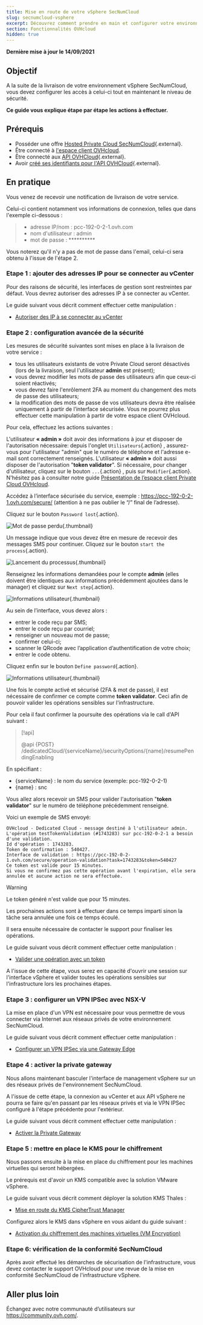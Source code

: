 ```yaml
---
title: Mise en route de votre vSphere SecNumCloud
slug: secnumcloud-vsphere
excerpt: Découvrez comment prendre en main et configurer votre environnement vSphere SecNumCloud
section: Fonctionnalités OVHcloud
hidden: true
---
```


**Dernière mise à jour le 14/09/2021**

## Objectif

A la suite de la livraison de votre environnement vSphere SecNumCloud, vous devez configurer les accès à celui-ci
tout en maintenant le niveau de sécurité.

**Ce guide vous explique étape par étape les actions à effectuer.**

## Prérequis

* Posséder une offre [Hosted Private Cloud SecNumCloud](https://www.ovh.com/fr/private-cloud/){.external}.
* Être connecté à [l'espace client OVHcloud](https://www.ovh.com/auth/?action=gotomanager&from=https://www.ovh.com/fr/&ovhSubsidiary=fr).
* Être connecté aux [API OVHCloud](https://api.ovh.com/console){.external}.
* Avoir [créé ses identifiants pour l'API OVHCloud](https://docs.ovh.com/gb/en/customer/first-steps-with-ovh-api/){.external}.

## En pratique

Vous venez de recevoir une notification de livraison de votre service.

Celui-ci contient notamment vos informations de connexion, telles que dans l'exemple ci-dessous :

> - adresse IP/nom : pcc-192-0-2-1.ovh.com
> - nom d'utilisateur : admin
> - mot de passe : **********
>

Vous noterez qu'il n'y a pas de mot de passe dans l'email, celui-ci sera obtenu à l'issue de l'étape 2.

### Etape 1 : ajouter des adresses IP pour se connecter au vCenter

Pour des raisons de sécurité, les interfaces de gestion sont restreintes par défaut.
Vous devrez autoriser des adresses IP à se connecter au vCenter.

Le guide suivant vous décrit comment effectuer cette manipulation :

* [Autoriser des IP à se connecter au vCenter](../autoriser-des-ip-a-se-connecter-au-vcenter/)

### Etape 2 : configuration avancée de la sécurité

Les mesures de sécurité suivantes sont mises en place à la livraison de votre service :

* tous les utilisateurs existants de votre Private Cloud seront désactivés (lors de la livraison, seul l'utilisateur **admin** est présent);
* vous devrez modifier les mots de passe des utilisateurs afin que ceux-ci soient réactivés;
* vous devrez faire l'enrôlement 2FA au moment du changement des mots de passe des utilisateurs;
* la modification des mots de passe de vos utilisateurs devra être réalisée uniquement à partir de l’interface sécurisée. Vous ne pourrez plus effectuer cette manipulation à partir de votre espace client OVHcloud.

Pour cela, effectuez les actions suivantes :

L'utilisateur **« admin »** doit avoir des informations à jour et disposer de l'autorisation nécessaire: depuis l'onglet `Utilisateurs`{.action} , assurez-vous pour l'utilisateur "admin" que le numéro de téléphone et l'adresse e-mail sont correctement renseignés. L'utilisateur **« admin »** doit aussi disposer de l'autorisation "**token validator**". Si nécessaire, pour changer d'utilisateur, cliquez sur le bouton `...`{.action} , puis sur `Modifier`{.action}. N'hésitez pas à consulter notre guide [Présentation de l’espace client Private Cloud OVHcloud](../manager-ovh-private-cloud/).

Accédez à l’interface sécurisée du service, exemple : https://pcc-192-0-2-1.ovh.com/secure/ (attention à ne pas oublier le “/” final de l’adresse).

Cliquez sur le bouton `Password lost`{.action}.

![Mot de passe perdu](images/vsphere_secnumcloud_0.png){.thumbnail}

Un message indique que vous devez être en mesure de recevoir des messages SMS pour continuer.
Cliquez sur le bouton `start the process`{.action}.

![Lancement du processus](images/vsphere_secnumcloud_1.png){.thumbnail}

Renseignez les informations demandées pour le compte **admin** (elles doivent être identiques aux informations précédemment ajoutées dans le manager) et cliquez sur `Next step`{.action}.

![Informations utilisateur](images/vsphere_secnumcloud_2.png){.thumbnail}

Au sein de l’interface, vous devez alors :

- entrer le code reçu par SMS;
- entrer le code reçu par courriel;
- renseigner un nouveau mot de passe;
- confirmer celui-ci;
- scanner le QRcode avec l’application d’authentification de votre choix;
- entrer le code obtenu.

Cliquez enfin sur le bouton `Define password`{.action}.

![Informations utilisateur](images/vsphere_secnumcloud_3.png){.thumbnail}

Une fois le compte activé et sécurisé (2FA & mot de passe), il est nécessaire de confirmer ce compte comme **token validator**. Ceci afin de pouvoir valider les opérations sensibles sur l'infrastructure.

Pour cela il faut confirmer la poursuite des opérations via le call d'API suivant :

> [!api]
>
> @api {POST} /dedicatedCloud/{serviceName}/securityOptions/{name}/resumePendingEnabling
>

En spécifiant :

- {serviceName} : le nom du service (exemple: pcc-192-0-2-1)
- {name} : snc

Vous allez alors recevoir un SMS pour valider l'autorisation "**token validator**" sur le numéro de téléphone précédemment renseigné.

Voici un exemple de SMS envoyé:

```
OVHcloud - Dedicated Cloud - message destiné à l'utilisateur admin.
L'opération testTokenValidation (#1743283) sur pcc-192-0-2-1 a besoin d'une validation.
Id d'opération : 1743283.
Token de confirmation : 540427.
Interface de validation : https://pcc-192-0-2-1.ovh.com/secure/operation-validation?task=1743283&token=540427
Ce token est valide pour 15 minutes.
Si vous ne confirmez pas cette opération avant l'expiration, elle sera annulée et aucune action ne sera effectuée.
```

> [!warning]
>
> Le token généré n'est valide que pour 15 minutes.
> 
> Les prochaines actions sont à effectuer dans ce temps imparti sinon la tâche sera annulée une fois ce temps écoulé.
>
> Il sera ensuite nécessaire de contacter le support pour finaliser les opérations.
>

Le guide suivant vous décrit comment effectuer cette manipulation :

* [Valider une opération avec un token](../interface-secure/#valider-une-operation-avec-un-jeton)

A l'issue de cette étape, vous serez en capacité d'ouvrir une session sur l'interface vSphere et valider toutes les opérations sensibles sur l'infrastructure lors les prochaines étapes.

### Etape 3 : configurer un VPN IPSec avec NSX-V

La mise en place d'un VPN est nécessaire pour vous permettre de vous connecter via Internet aux réseaux privés de votre environnement SecNumCloud.

Le guide suivant vous décrit comment effectuer cette manipulation :

* [Configurer un VPN IPSec via une Gateway Edge](../configurer-un-vpn-via-une-gateway-edge/#ipsec-vpn)

### Etape 4 : activer la private gateway

Nous allons maintenant basculer l'interface de management vSphere sur un des réseaux privés de l'environnement SecNumCloud.

A l'issue de cette étape, la connexion au vCenter et aux API vSphere ne pourra se faire qu'en passant par les réseaux privés et via le VPN IPSec configuré à l'étape précédente pour l'extérieur.

Le guide suivant vous décrit comment effectuer cette manipulation :

* [Activer la Private Gateway](../private-gateway/)

### Etape 5 : mettre en place le KMS pour le chiffrement

Nous passons ensuite à la mise en place du chiffrement pour les machines virtuelles qui seront hébergées.

Le prérequis est d'avoir un KMS compatible avec la solution VMware vSphere.

Le guide suivant vous décrit comment déployer la solution KMS Thales :

* [Mise en route du KMS CipherTrust Manager](../kms-cipher-trust/)

Configurez alors le KMS dans vSphere en vous aidant du guide suivant :

* [Activation du chiffrement des machines virtuelles (VM Encryption)](../vm-encrypt/)

### Etape  6: vérification de la conformité SecNumCloud

Après avoir effectué les démarches de sécurisation de l'infrastructure, vous devez contacter le support OVHcloud
pour une revue de la mise en conformité SecNumCloud de l'infrastructure vSphere.

## Aller plus loin

Échangez avec notre communauté d’utilisateurs sur <https://community.ovh.com/>.
